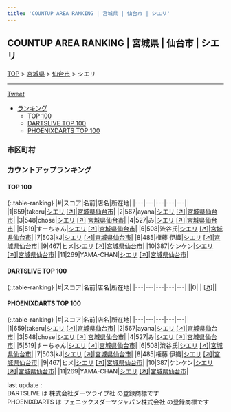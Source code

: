 ```yaml
---
title: 'COUNTUP AREA RANKING | 宮城県 | 仙台市 | シエリ'
---
```

## COUNTUP AREA RANKING | 宮城県 | 仙台市 | シエリ

[TOP](/darts/rank/) > [宮城県](/darts/rank/宮城県/) > [仙台市](/darts/rank/宮城県/仙台市/) > シエリ

___

<a href="https://twitter.com/share?ref_src=twsrc%5Etfw" data-text="COUNTUP AREA RANKING | 宮城県仙台市シエリ" class="twitter-share-button" data-hashtags="DARTSLIVE,PHOENIXDARTS,darts,ダーツ" data-show-count="false">Tweet</a>

* [ランキング](#カウントアップランキング)
    * [TOP 100](#top-100)
    * [DARTSLIVE TOP 100](#dartslive-top-100)
    * [PHOENIXDARTS TOP 100](#phoenixdarts-top-100)

### 市区町村

<ul>

</ul>

### カウントアップランキング

#### TOP 100



{:.table-ranking}
|#|スコア|名前|店名|所在地|
|---|---|---|---|---|
|1|659|<span class="rank-name-pd">takeru</span>|<a href="/darts/rank/shops/59557.html">シエリ</a> <a href="https://vs.phoenixdarts.com/jp/shop/shopDetailInfo/s_59557?s_seq=59557">[↗]</a>|<a href="/darts/rank/宮城県/仙台市">宮城県仙台市</a>|
|2|567|<span class="rank-name-pd">ayana</span>|<a href="/darts/rank/shops/59557.html">シエリ</a> <a href="https://vs.phoenixdarts.com/jp/shop/shopDetailInfo/s_59557?s_seq=59557">[↗]</a>|<a href="/darts/rank/宮城県/仙台市">宮城県仙台市</a>|
|3|548|<span class="rank-name-pd">chose</span>|<a href="/darts/rank/shops/59557.html">シエリ</a> <a href="https://vs.phoenixdarts.com/jp/shop/shopDetailInfo/s_59557?s_seq=59557">[↗]</a>|<a href="/darts/rank/宮城県/仙台市">宮城県仙台市</a>|
|4|527|<span class="rank-name-pd">み</span>|<a href="/darts/rank/shops/59557.html">シエリ</a> <a href="https://vs.phoenixdarts.com/jp/shop/shopDetailInfo/s_59557?s_seq=59557">[↗]</a>|<a href="/darts/rank/宮城県/仙台市">宮城県仙台市</a>|
|5|519|<span class="rank-name-pd">すーちゃん</span>|<a href="/darts/rank/shops/59557.html">シエリ</a> <a href="https://vs.phoenixdarts.com/jp/shop/shopDetailInfo/s_59557?s_seq=59557">[↗]</a>|<a href="/darts/rank/宮城県/仙台市">宮城県仙台市</a>|
|6|508|<span class="rank-name-pd">渋谷氏</span>|<a href="/darts/rank/shops/59557.html">シエリ</a> <a href="https://vs.phoenixdarts.com/jp/shop/shopDetailInfo/s_59557?s_seq=59557">[↗]</a>|<a href="/darts/rank/宮城県/仙台市">宮城県仙台市</a>|
|7|503|<span class="rank-name-pd">kJ</span>|<a href="/darts/rank/shops/59557.html">シエリ</a> <a href="https://vs.phoenixdarts.com/jp/shop/shopDetailInfo/s_59557?s_seq=59557">[↗]</a>|<a href="/darts/rank/宮城県/仙台市">宮城県仙台市</a>|
|8|485|<span class="rank-name-pd">権藤 伊織</span>|<a href="/darts/rank/shops/59557.html">シエリ</a> <a href="https://vs.phoenixdarts.com/jp/shop/shopDetailInfo/s_59557?s_seq=59557">[↗]</a>|<a href="/darts/rank/宮城県/仙台市">宮城県仙台市</a>|
|9|467|<span class="rank-name-pd">ヒメ</span>|<a href="/darts/rank/shops/59557.html">シエリ</a> <a href="https://vs.phoenixdarts.com/jp/shop/shopDetailInfo/s_59557?s_seq=59557">[↗]</a>|<a href="/darts/rank/宮城県/仙台市">宮城県仙台市</a>|
|10|387|<span class="rank-name-pd">ケンケン</span>|<a href="/darts/rank/shops/59557.html">シエリ</a> <a href="https://vs.phoenixdarts.com/jp/shop/shopDetailInfo/s_59557?s_seq=59557">[↗]</a>|<a href="/darts/rank/宮城県/仙台市">宮城県仙台市</a>|
|11|269|<span class="rank-name-pd">YAMA-CHAN</span>|<a href="/darts/rank/shops/59557.html">シエリ</a> <a href="https://vs.phoenixdarts.com/jp/shop/shopDetailInfo/s_59557?s_seq=59557">[↗]</a>|<a href="/darts/rank/宮城県/仙台市">宮城県仙台市</a>|


#### DARTSLIVE TOP 100



{:.table-ranking}
|#|スコア|名前|店名|所在地|
|---|---|---|---|---|
||0|<span class="rank-name-dl"> </span>|<a href="/darts/rank/shops/.html"></a> <a href="">[↗]</a>|<a href="/darts/rank//"></a>|


#### PHOENIXDARTS TOP 100



{:.table-ranking}
|#|スコア|名前|店名|所在地|
|---|---|---|---|---|
|1|659|<span class="rank-name-pd">takeru</span>|<a href="/darts/rank/shops/59557.html">シエリ</a> <a href="https://vs.phoenixdarts.com/jp/shop/shopDetailInfo/s_59557?s_seq=59557">[↗]</a>|<a href="/darts/rank/宮城県/仙台市">宮城県仙台市</a>|
|2|567|<span class="rank-name-pd">ayana</span>|<a href="/darts/rank/shops/59557.html">シエリ</a> <a href="https://vs.phoenixdarts.com/jp/shop/shopDetailInfo/s_59557?s_seq=59557">[↗]</a>|<a href="/darts/rank/宮城県/仙台市">宮城県仙台市</a>|
|3|548|<span class="rank-name-pd">chose</span>|<a href="/darts/rank/shops/59557.html">シエリ</a> <a href="https://vs.phoenixdarts.com/jp/shop/shopDetailInfo/s_59557?s_seq=59557">[↗]</a>|<a href="/darts/rank/宮城県/仙台市">宮城県仙台市</a>|
|4|527|<span class="rank-name-pd">み</span>|<a href="/darts/rank/shops/59557.html">シエリ</a> <a href="https://vs.phoenixdarts.com/jp/shop/shopDetailInfo/s_59557?s_seq=59557">[↗]</a>|<a href="/darts/rank/宮城県/仙台市">宮城県仙台市</a>|
|5|519|<span class="rank-name-pd">すーちゃん</span>|<a href="/darts/rank/shops/59557.html">シエリ</a> <a href="https://vs.phoenixdarts.com/jp/shop/shopDetailInfo/s_59557?s_seq=59557">[↗]</a>|<a href="/darts/rank/宮城県/仙台市">宮城県仙台市</a>|
|6|508|<span class="rank-name-pd">渋谷氏</span>|<a href="/darts/rank/shops/59557.html">シエリ</a> <a href="https://vs.phoenixdarts.com/jp/shop/shopDetailInfo/s_59557?s_seq=59557">[↗]</a>|<a href="/darts/rank/宮城県/仙台市">宮城県仙台市</a>|
|7|503|<span class="rank-name-pd">kJ</span>|<a href="/darts/rank/shops/59557.html">シエリ</a> <a href="https://vs.phoenixdarts.com/jp/shop/shopDetailInfo/s_59557?s_seq=59557">[↗]</a>|<a href="/darts/rank/宮城県/仙台市">宮城県仙台市</a>|
|8|485|<span class="rank-name-pd">権藤 伊織</span>|<a href="/darts/rank/shops/59557.html">シエリ</a> <a href="https://vs.phoenixdarts.com/jp/shop/shopDetailInfo/s_59557?s_seq=59557">[↗]</a>|<a href="/darts/rank/宮城県/仙台市">宮城県仙台市</a>|
|9|467|<span class="rank-name-pd">ヒメ</span>|<a href="/darts/rank/shops/59557.html">シエリ</a> <a href="https://vs.phoenixdarts.com/jp/shop/shopDetailInfo/s_59557?s_seq=59557">[↗]</a>|<a href="/darts/rank/宮城県/仙台市">宮城県仙台市</a>|
|10|387|<span class="rank-name-pd">ケンケン</span>|<a href="/darts/rank/shops/59557.html">シエリ</a> <a href="https://vs.phoenixdarts.com/jp/shop/shopDetailInfo/s_59557?s_seq=59557">[↗]</a>|<a href="/darts/rank/宮城県/仙台市">宮城県仙台市</a>|
|11|269|<span class="rank-name-pd">YAMA-CHAN</span>|<a href="/darts/rank/shops/59557.html">シエリ</a> <a href="https://vs.phoenixdarts.com/jp/shop/shopDetailInfo/s_59557?s_seq=59557">[↗]</a>|<a href="/darts/rank/宮城県/仙台市">宮城県仙台市</a>|


<div class="footer border-top border-gray-light mt-5 pt-3 text-right text-gray">
    last update : <span style="font-weight: italic" id="foot_last_modified"></span><br />
    DARTSLIVE は 株式会社ダーツライブ社 の登録商標です<br />
    PHOENIXDARTS は フェニックスダーツジャパン株式会社 の登録商標です<br />
</div>

<script src="https://cdnjs.cloudflare.com/ajax/libs/jquery.tablesorter/2.31.3/js/jquery.tablesorter.min.js" integrity="sha512-qzgd5cYSZcosqpzpn7zF2ZId8f/8CHmFKZ8j7mU4OUXTNRd5g+ZHBPsgKEwoqxCtdQvExE5LprwwPAgoicguNg==" crossorigin="anonymous" referrerpolicy="no-referrer"></script>
<link rel="stylesheet" href="https://cdnjs.cloudflare.com/ajax/libs/jquery.tablesorter/2.31.3/css/theme.default.min.css" integrity="sha512-wghhOJkjQX0Lh3NSWvNKeZ0ZpNn+SPVXX1Qyc9OCaogADktxrBiBdKGDoqVUOyhStvMBmJQ8ZdMHiR3wuEq8+w==" crossorigin="anonymous" referrerpolicy="no-referrer" />
<script>
$(function() {
    $(".table-ranking").tablesorter({sortList:[[0, 0]]});
    $("#foot_last_modified").text(formatDate(new Date(document.lastModified), 'yyyy-MM-dd HH:mm:ss'));
});
</script>

<script async src="https://platform.twitter.com/widgets.js" charset="utf-8"></script>